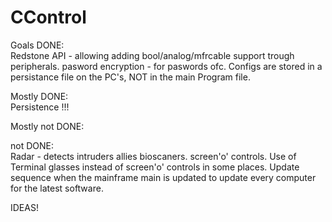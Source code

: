 CControl
========
Goals
DONE:  
Redstone API - allowing adding bool/analog/mfrcable support trough peripherals.
pasword encryption - for paswords ofc.
Configs are stored in a persistance file on the PC's, NOT in the main Program file.

Mostly DONE:  
Persistence !!!

Mostly not DONE:  

not DONE:  
Radar - detects intruders allies
bioscaners.
screen'o' controls.
Use of Terminal glasses instead of screen'o' controls in some places.
Update sequence when the mainframe main is updated to update every computer for the latest software.








IDEAS!



